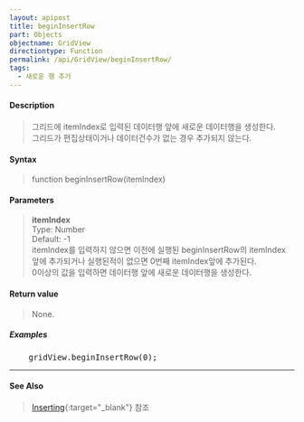 ```yaml
---
layout: apipost
title: beginInsertRow
part: Objects
objectname: GridView
directiontype: Function
permalink: /api/GridView/beginInsertRow/
tags: 
  - 새로운 행 추가
---
```



#### Description

> 그리드에 itemIndex로 입력된 데이터행 앞에 새로운 데이터행을 생성한다.  
> 그리드가 편집상태이거나 데이터건수가 없는 경우 추가되지 않는다.

#### Syntax

> function beginInsertRow(itemIndex)

#### Parameters

> **itemIndex**  
> Type: Number  
> Default: -1  
> itemIndex를 입력하지 않으면 이전에 실행된 beginInsertRow의 itemIndex 앞에 추가되거나 실행된적이 없으면 0번째 itemIndex앞에 추가된다.  
> 0이상의 값을 입력하면 데이터행 앞에 새로운 데이터행을 생성한다.

#### Return value

> None.

##### Examples 

<pre class="prettyprint">
    gridView.beginInsertRow(0);
</pre>

---

#### See Also

> [Inserting](http://demo.realgrid.com/Demo/Inserting){:target="_blank"} 참조
